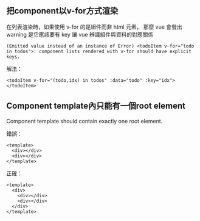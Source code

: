## 把component以v-for方式渲染
在列表渲染時，如果使用 v-for 的是組件而非 html 元素，
那麼 vue 會發出 warning 是它應該要有 key
讓 vue 辨識組件與資料的對應關係

```
(Emitted value instead of an instance of Error) <todoItem v-for="todo in todos">: component lists rendered with v-for should have explicit keys. 
```

解法：

    <todoItem v-for="(todo,idx) in todos" :data="todo" :key="idx"></todoItem>

## Component template內只能有一個root element

Component template should contain exactly one root element.

錯誤：
```
<template>
  <div></div>
  <div></div>
</template>
```

正確：
```
<template>
  <div>
    <div></div>
    <div></div>
  </div>
</template>
```